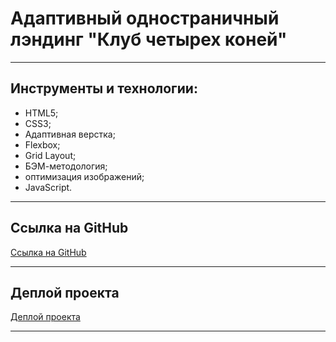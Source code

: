 # Адаптивный одностраничный лэндинг "Клуб четырех коней"
___
## Инструменты и технологии:
* HTML5;
* CSS3;
* Адаптивная верстка;
* Flexbox;
* Grid Layout;
* БЭМ-методология;
* оптимизация изображений;
* JavaScript.
___
## Ссылка на GitHub
[Ссылка на GitHub](https://github.com/Kirill-Begej/chess-club-project)
___
## Деплой проекта
[Деплой проекта](https://chess-club-project.vercel.app/)
___
